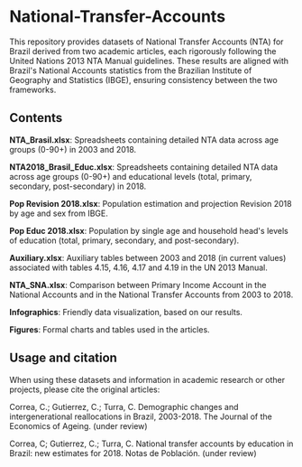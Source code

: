 # National-Transfer-Accounts

This repository provides datasets of National Transfer Accounts (NTA) for Brazil derived from two academic articles, each rigorously following the United Nations 2013 NTA Manual guidelines. These results are aligned with Brazil's National Accounts statistics from the Brazilian Institute of Geography and Statistics (IBGE), ensuring consistency between the two frameworks.

## Contents

**NTA_Brasil.xlsx**:  Spreadsheets containing detailed NTA data across age groups (0-90+) in 2003 and 2018.

**NTA2018_Brasil_Educ.xlsx**: Spreadsheets containing detailed NTA data across age groups (0-90+) and educational levels (total, primary, secondary, post-secondary) in 2018.

**Pop Revision 2018.xlsx**: Population estimation and projection Revision 2018 by age and sex from IBGE.

**Pop Educ 2018.xlsx**: Population by single age and household head's levels of education (total, primary, secondary, and post-secondary). 

**Auxiliary.xlsx**: Auxiliary tables between 2003 and 2018 (in current values) associated with tables 4.15, 4.16, 4.17 and 4.19 in the UN 2013 Manual.

**NTA_SNA.xlsx**: Comparison between Primary Income Account in the National Accounts and in the National Transfer Accounts from 2003 to 2018.

**Infographics**: Friendly data visualization, based on our results.

**Figures**: Formal charts and tables used in the articles.

## Usage and citation

When using these datasets and information in academic research or other projects, please cite the original articles:

Correa, C.; Gutierrez, C.; Turra, C. Demographic changes and intergenerational reallocations in Brazil, 2003-2018. The Journal of the Economics of Ageing. (under review)

Correa, C; Gutierrez, C.; Turra, C. National transfer accounts by education in Brazil: new estimates for 2018. Notas de Población. (under review)
